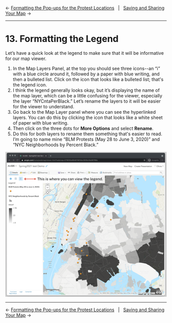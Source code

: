 ← [Formatting the Pop-ups for the Protest Locations](12-formatting-the-pop-ups-for-the-protest-locations.md)&nbsp;&nbsp;&nbsp;|&nbsp;&nbsp;&nbsp;[Saving and Sharing Your Map](14-saving-and-sharing-your-map.md) →

---

# 13. Formatting the Legend

Let’s have a quick look at the legend to make sure that it will be informative for our map viewer. 

1. In the Map Layers Panel, at the top you should see three icons--an “i” with a blue circle around it, followed by a paper with blue writing, and then a bulleted list. Click on the icon that looks like a bulleted list; that's the legend icon. 
2. I think the legend generally looks okay, but it’s displaying the name of the map layer, which can be a little confusing for the viewer, especially the layer “NYCntaPerBlack.” Let’s rename the layers to it will be easier for the viewer to understand.
3. Go back to the Map Layer panel where you can see the hyperlinked layers. You can do this by clicking the icon that looks like a white sheet of paper with blue writing.
4. Then click on the three dots for **More Options** and select **Rename**.
5. Do this for both layers to rename them something that's easier to read. I’m going to name mine “BLM Protests (May 28 to June 3, 2020)” and “NYC Neighborhoods by Percent Black.”

![legend](../images/viewlegend.png)

---

← [Formatting the Pop-ups for the Protest Locations](12-formatting-the-pop-ups-for-the-protest-locations.md)&nbsp;&nbsp;&nbsp;|&nbsp;&nbsp;&nbsp;[Saving and Sharing Your Map](14-saving-and-sharing-your-map.md) →